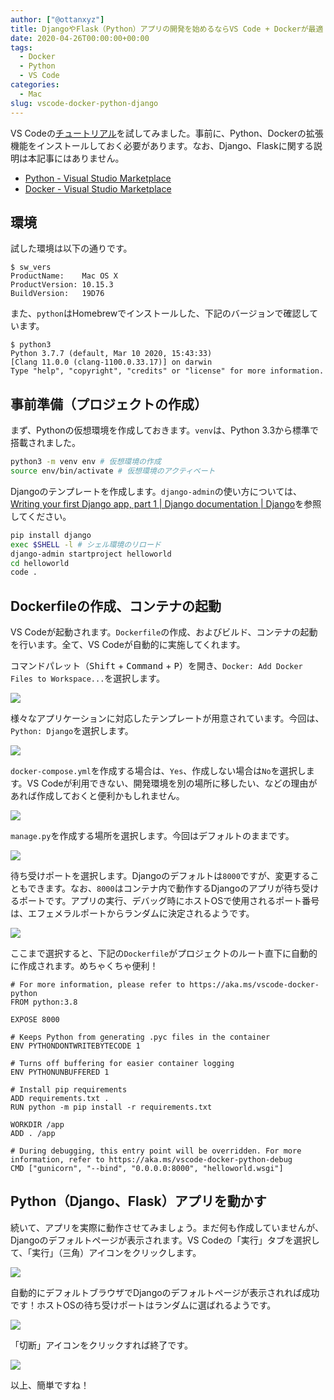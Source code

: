 ```yaml
---
author: ["@ottanxyz"]
title: DjangoやFlask（Python）アプリの開発を始めるならVS Code + Dockerが最適
date: 2020-04-26T00:00:00+00:00
tags:
  - Docker
  - Python
  - VS Code
categories:
  - Mac
slug: vscode-docker-python-django
---
```

VS Codeの[チュートリアル](https://code.visualstudio.com/docs/containers/quickstart-python)を試してみました。事前に、Python、Dockerの拡張機能をインストールしておく必要があります。なお、Django、Flaskに関する説明は本記事にはありません。

* [Python - Visual Studio Marketplace](https://marketplace.visualstudio.com/items?itemName=ms-python.python)
* [Docker - Visual Studio Marketplace](https://marketplace.visualstudio.com/items?itemName=ms-azuretools.vscode-docker)

## 環境

試した環境は以下の通りです。

```
$ sw_vers
ProductName:	Mac OS X
ProductVersion:	10.15.3
BuildVersion:	19D76
```

また、`python`はHomebrewでインストールした、下記のバージョンで確認しています。

```
$ python3
Python 3.7.7 (default, Mar 10 2020, 15:43:33)
[Clang 11.0.0 (clang-1100.0.33.17)] on darwin
Type "help", "copyright", "credits" or "license" for more information.
```

## 事前準備（プロジェクトの作成）

まず、Pythonの仮想環境を作成しておきます。`venv`は、Python 3.3から標準で搭載されました。

```zsh
python3 -m venv env # 仮想環境の作成
source env/bin/activate # 仮想環境のアクティベート
```

Djangoのテンプレートを作成します。`django-admin`の使い方については、[Writing your first Django app, part 1 | Django documentation | Django](https://docs.djangoproject.com/en/3.0/intro/tutorial01/)を参照してください。

```zsh
pip install django
exec $SHELL -l # シェル環境のリロード
django-admin startproject helloworld
cd helloworld
code .
```

## Dockerfileの作成、コンテナの起動

VS Codeが起動されます。`Dockerfile`の作成、およびビルド、コンテナの起動を行います。全て、VS Codeが自動的に実施してくれます。

コマンドパレット（<kbd>Shift</kbd> + <kbd>Command</kbd> + <kbd>P</kbd>）を開き、`Docker: Add Docker Files to Workspace...`を選択します。

![](/uploads/2020/04/screenshot-2020-03-20-11.39.22.png)

様々なアプリケーションに対応したテンプレートが用意されています。今回は、`Python: Django`を選択します。

![](/uploads/2020/04/screenshot-2020-03-20-11.40.24.png)

`docker-compose.yml`を作成する場合は、`Yes`、作成しない場合は`No`を選択します。VS Codeが利用できない、開発環境を別の場所に移したい、などの理由があれば作成しておくと便利かもしれません。

![](/uploads/2020/04/screenshot-2020-03-20-11.40.32.png)

`manage.py`を作成する場所を選択します。今回はデフォルトのままです。

![](/uploads/2020/04/screenshot-2020-03-20-11.40.38.png)

待ち受けポートを選択します。Djangoのデフォルトは`8000`ですが、変更することもできます。なお、`8000`はコンテナ内で動作するDjangoのアプリが待ち受けるポートです。アプリの実行、デバッグ時にホストOSで使用されるポート番号は、エフェメラルポートからランダムに決定されるようです。

![](/uploads/2020/04/screenshot-2020-03-20-11.40.44.png)

ここまで選択すると、下記の`Dockerfile`がプロジェクトのルート直下に自動的に作成されます。めちゃくちゃ便利！

```docker
# For more information, please refer to https://aka.ms/vscode-docker-python
FROM python:3.8

EXPOSE 8000

# Keeps Python from generating .pyc files in the container
ENV PYTHONDONTWRITEBYTECODE 1

# Turns off buffering for easier container logging
ENV PYTHONUNBUFFERED 1

# Install pip requirements
ADD requirements.txt .
RUN python -m pip install -r requirements.txt

WORKDIR /app
ADD . /app

# During debugging, this entry point will be overridden. For more information, refer to https://aka.ms/vscode-docker-python-debug
CMD ["gunicorn", "--bind", "0.0.0.0:8000", "helloworld.wsgi"]
```

## Python（Django、Flask）アプリを動かす

続いて、アプリを実際に動作させてみましょう。まだ何も作成していませんが、Djangoのデフォルトページが表示されます。VS Codeの「実行」タブを選択して、「実行」（三角）アイコンをクリックします。

![](/uploads/2020/04/screenshot-2020-03-20-11.48.24.png)

自動的にデフォルトブラウザでDjangoのデフォルトページが表示されれば成功です！ホストOSの待ち受けポートはランダムに選ばれるようです。

![](/uploads/2020/04/screenshot-2020-03-20-11.50.20.png)

「切断」アイコンをクリックすれば終了です。

![](/uploads/2020/04/screenshot-2020-03-20-16.27.44.png)

以上、簡単ですね！
